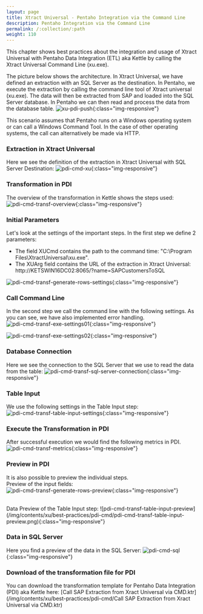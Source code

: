```yaml
---
layout: page
title: Xtract Universal - Pentaho Integration via the Command Line
description: Pentaho Integration via the Command Line
permalink: /:collection/:path
weight: 110
---
```


This chapter shows best practices about the integration and usage of Xtract Universal with Pentaho Data Integration (ETL) aka Kettle by calling the Xtract Universal Command Line (xu.exe).<br>

The picture below shows the architecture.
In Xtract Universal, we have defined an extraction with an SQL Server as the destination. 
In Pentaho, we execute the extraction by calling the command line tool of Xtract universal (xu.exe). 
The data will then be extracted from SAP and loaded into the SQL Server database. In Pentaho we can then read and process the data from the database table.
![xu-pdi-push](/img/contents/xu/best-practices/pdi-cmd/xu-pdi-push.png){:class="img-responsive"}

This scenario assumes that Pentaho runs on a Windows operating system or can call a Windows Command Tool.
In the case of other operating systems, the call can alternatively be made via HTTP. 

### Extraction in Xtract Universal

Here we see the definition of the extraction in Xtract Universal with SQL Server Destination: 
![pdi-cmd-xu](/img/contents/xu/best-practices/pdi-cmd/pdi-cmd-xu.png){:class="img-responsive"}

### Transformation in PDI

The overview of the transformation in Kettle shows the steps used: 
![pdi-cmd-transf-overview](/img/contents/xu/best-practices/pdi-cmd/pdi-cmd-transf-overview.png){:class="img-responsive"}

### Initial Parameters

Let's look at the settings of the important steps.
In the first step we define 2 parameters: 
- The field XUCmd contains the path to the command time: "C:\Program Files\XtractUniversal\xu.exe".	
- The XUArg field contains the URL of the extraction in Xtract Universal: http://KETSWIN16DC02:8065/?name=SAPCustomersToSQL

![pdi-cmd-transf-generate-rows-settings](/img/contents/xu/best-practices/pdi-cmd/pdi-cmd-transf-generate-rows-settings.png){:class="img-responsive"}

### Call Command Line

In the second step we call the command line with the following settings. As you can see, we have also implemented error handling.  
![pdi-cmd-transf-exe-settings01](/img/contents/xu/best-practices/pdi-cmd/pdi-cmd-transf-exe-settings01.png){:class="img-responsive"}
 
![pdi-cmd-transf-exe-settings02](/img/contents/xu/best-practices/pdi-cmd/pdi-cmd-transf-exe-settings02.png){:class="img-responsive"}

### Database Connection

Here we see  the connection to the SQL Server that we use to read the data from the table: 
![pdi-cmd-transf-sql-server-connection](/img/contents/xu/best-practices/pdi-cmd/pdi-cmd-transf-sql-server-connection.png){:class="img-responsive"}

### Table Input

We use the following settings in the Table Input step: 
![pdi-cmd-transf-table-input-settings](/img/contents/xu/best-practices/pdi-cmd/pdi-cmd-transf-table-input-settings.png){:class="img-responsive"}

### Execute the Transformation in PDI

After successful execution we would find the following metrics in PDI. 
![pdi-cmd-transf-metrics](/img/contents/xu/best-practices/pdi-cmd/pdi-cmd-transf-metrics.png){:class="img-responsive"}

### Preview in PDI

It is also possible to preview the individual steps.<br> 
Preview of the input fields:  
![pdi-cmd-transf-generate-rows-preview](/img/contents/xu/best-practices/pdi-cmd/pdi-cmd-transf-generate-rows-preview.png){:class="img-responsive"}

<br>
Data Preview of the Table Input step: 
![pdi-cmd-transf-table-input-preview](/img/contents/xu/best-practices/pdi-cmd/pdi-cmd-transf-table-input-preview.png){:class="img-responsive"}

### Data in SQL Server

Here you find a preview of the data in the SQL Server: 
![pdi-cmd-sql](/img/contents/xu/best-practices/pdi-cmd/pdi-cmd-sql.png){:class="img-responsive"}

### Download of the transformation file for PDI

You can download the transformation template for Pentaho Data Integration (PDI) aka Kettle here:
[Call SAP Extraction from Xract Universal via CMD.ktr](/img/contents/xu/best-practices/pdi-cmd/Call SAP Extraction from Xract Universal via CMD.ktr)